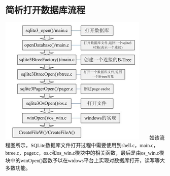 # 简析打开数据库流程
<font face="微软雅黑" size="3px">

<img src="2.png">  
&nbsp;&nbsp;&nbsp;&nbsp;&nbsp;&nbsp;&nbsp;如该流程图所示，SQLite数据库文件打开过程中需要使用到shell.c，main.c，btree.c，pager.c，os.c和os_win.c模块中的相关函数，最后是由os_win.c模块中的winOpen()函数予以在widows平台上实现对数据库打开，读写等大多数功能。
